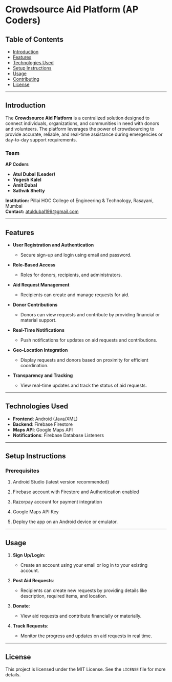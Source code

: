 # Crowdsource Aid Platform (AP Coders)

## Table of Contents
- [Introduction](#introduction)
- [Features](#features)
- [Technologies Used](#technologies-used)
- [Setup Instructions](#setup-instructions)
- [Usage](#usage)
- [Contributing](#contributing)
- [License](#license)

---

## Introduction
The **Crowdsource Aid Platform** is a centralized solution designed to connect individuals, organizations, and communities in need with donors and volunteers. The platform leverages the power of crowdsourcing to provide accurate, reliable, and real-time assistance during emergencies or day-to-day support requirements.

### Team
**AP Coders**  
- **Atul Dubal (Leader)**  
- **Yogesh Kalel**  
- **Amit Dubal**  
- **Sathvik Shetty**  

**Institution:** Pillai HOC College of Engineering & Technology, Rasayani, Mumbai  
**Contact:** atuldubal199@gmail.com

---

## Features
- **User Registration and Authentication**
  - Secure sign-up and login using email and password.

- **Role-Based Access**
  - Roles for donors, recipients, and administrators.

- **Aid Request Management**
  - Recipients can create and manage requests for aid.

- **Donor Contributions**
  - Donors can view requests and contribute by providing financial or material support.

- **Real-Time Notifications**
  - Push notifications for updates on aid requests and contributions.

- **Geo-Location Integration**
  - Display requests and donors based on proximity for efficient coordination.

- **Transparency and Tracking**
  - View real-time updates and track the status of aid requests.

---

## Technologies Used
- **Frontend**: Android (Java/XML)
- **Backend**: Firebase Firestore
- **Maps API**: Google Maps API
- **Notifications**: Firebase Database Listeners

---

## Setup Instructions

### Prerequisites
1. Android Studio (latest version recommended)
2. Firebase account with Firestore and Authentication enabled
3. Razorpay account for payment integration
4. Google Maps API Key

6. Deploy the app on an Android device or emulator.

---

## Usage
1. **Sign Up/Login**:
   - Create an account using your email or log in to your existing account.

2. **Post Aid Requests**:
   - Recipients can create new requests by providing details like description, required items, and location.

3. **Donate**:
   - View aid requests and contribute financially or materially.

4. **Track Requests**:
   - Monitor the progress and updates on aid requests in real time.

---

## License
This project is licensed under the MIT License. See the `LICENSE` file for more details.

